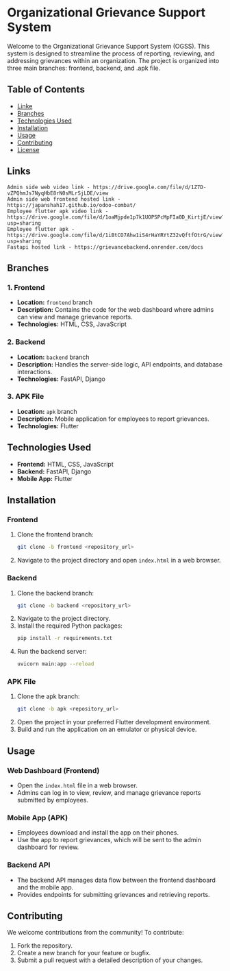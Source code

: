 # Organizational Grievance Support System

Welcome to the Organizational Grievance Support System (OGSS). This system is designed to streamline the process of reporting, reviewing, and addressing grievances within an organization. The project is organized into three main branches: frontend, backend, and .apk file.

## Table of Contents
- [Linke](#links)
- [Branches](#branches)
- [Technologies Used](#technologies-used)
- [Installation](#installation)
- [Usage](#usage)
- [Contributing](#contributing)
- [License](#license)

## Links
    Admin side web video link - https://drive.google.com/file/d/1Z7D-vZPQhmJs7NyqHbE8rN0sMLrSjLDE/view
    Admin side web frontend hosted link - https://japanshah17.github.io/odoo-combat/
    Employee flutter apk video link - https://drive.google.com/file/d/1oaMjpde1p7k1UOPSPcMpFIa0D_KirtjE/view?usp=sharing
    Employee flutter apk - https://drive.google.com/file/d/1iBtCO7Ahw1iS4rHaYRYtZ32vQftfOtrG/view?usp=sharing
    Fastapi hosted link - https://grievancebackend.onrender.com/docs 
## Branches

### 1. Frontend
- **Location:** `frontend` branch
- **Description:** Contains the code for the web dashboard where admins can view and manage grievance reports.
- **Technologies:** HTML, CSS, JavaScript

### 2. Backend
- **Location:** `backend` branch
- **Description:** Handles the server-side logic, API endpoints, and database interactions.
- **Technologies:** FastAPI, Django

### 3. APK File
- **Location:** `apk` branch
- **Description:** Mobile application for employees to report grievances. 
- **Technologies:** Flutter

## Technologies Used
- **Frontend:** HTML, CSS, JavaScript
- **Backend:** FastAPI, Django
- **Mobile App:** Flutter

## Installation

### Frontend
1. Clone the frontend branch:
    ```bash
    git clone -b frontend <repository_url>
    ```
2. Navigate to the project directory and open `index.html` in a web browser.

### Backend
1. Clone the backend branch:
    ```bash
    git clone -b backend <repository_url>
    ```
2. Navigate to the project directory.
3. Install the required Python packages:
    ```bash
    pip install -r requirements.txt
    ```
4. Run the backend server:
    ```bash
    uvicorn main:app --reload
    ```

### APK File
1. Clone the apk branch:
    ```bash
    git clone -b apk <repository_url>
    ```
2. Open the project in your preferred Flutter development environment.
3. Build and run the application on an emulator or physical device.

## Usage

### Web Dashboard (Frontend)
- Open the `index.html` file in a web browser.
- Admins can log in to view, review, and manage grievance reports submitted by employees.

### Mobile App (APK)
- Employees download and install the app on their phones.
- Use the app to report grievances, which will be sent to the admin dashboard for review.

### Backend API
- The backend API manages data flow between the frontend dashboard and the mobile app.
- Provides endpoints for submitting grievances and retrieving reports.

## Contributing
We welcome contributions from the community! To contribute:
1. Fork the repository.
2. Create a new branch for your feature or bugfix.
3. Submit a pull request with a detailed description of your changes.
